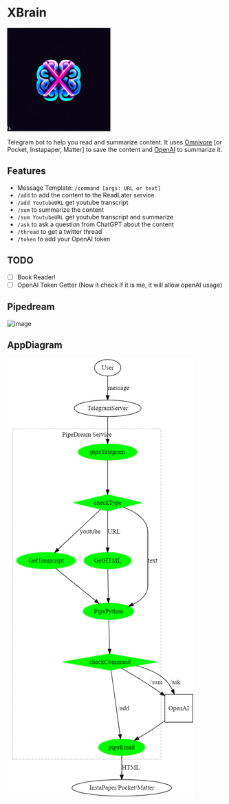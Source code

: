 # XBrain

<img src="logo.jpg" height="240"/>

Telegram bot to help you read and summarize content. It uses [Omnivore](https://Omnivore.app) [or Pocket, Instapaper, Matter] to save the content and [OpenAI](https://openai.com) to summarize it.

## Features

* Message Template: `/command [args: URL or text]`
* `/add` to add the content to the ReadLater service
* `/add YoutubeURL` get youtube transcript
* `/sum` to summarize the content
* `/sum YoutubeURL` get youtube transcript and summarize
* `/ask` to ask a question from ChatGPT about the content
* `/thread` to get a twitter thread
* `/token` to add your OpenAI token

## TODO

* [ ] Book Reader!
* [ ] OpenAI Token Getter (Now it check if it is me, it will allow openAI usage)

## Pipedream

![image](https://github.com/yazdipour/xbrain/assets/8194807/da63d7cd-51f9-4d6a-bfa3-984cf5fd3bdc)

## AppDiagram

![xbrain diagram](docs/diagram.png)
